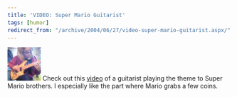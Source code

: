 ```yaml
---
title: 'VIDEO: Super Mario Guitarist'
tags: [humor]
redirect_from: "/archive/2004/06/27/video-super-mario-guitarist.aspx/"
---
```


![](/assets/images/marioguitar.jpg) Check out this
[video](http://media.ebaumsworld.com/marioguitar.wmv) of a guitarist
playing the theme to Super Mario brothers. I especially like the part
where Mario grabs a few coins.

